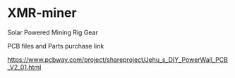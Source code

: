 # XMR-miner
Solar Powered Mining Rig Gear

PCB files and Parts purchase link

https://www.pcbway.com/project/shareproject/Jehu_s_DIY_PowerWall_PCB_V2_01.html
